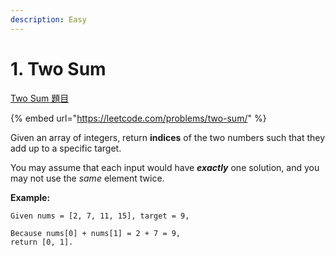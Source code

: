 ```yaml
---
description: Easy
---
```


# 1. Two Sum

[Two Sum 題目](https://leetcode.com/problems/two-sum/)

{% embed url="https://leetcode.com/problems/two-sum/" %}

Given an array of integers, return **indices** of the two numbers such that they add up to a specific target.

You may assume that each input would have _**exactly**_ one solution, and you may not use the _same_ element twice.

**Example:**

```text
Given nums = [2, 7, 11, 15], target = 9,

Because nums[0] + nums[1] = 2 + 7 = 9,
return [0, 1].
```

